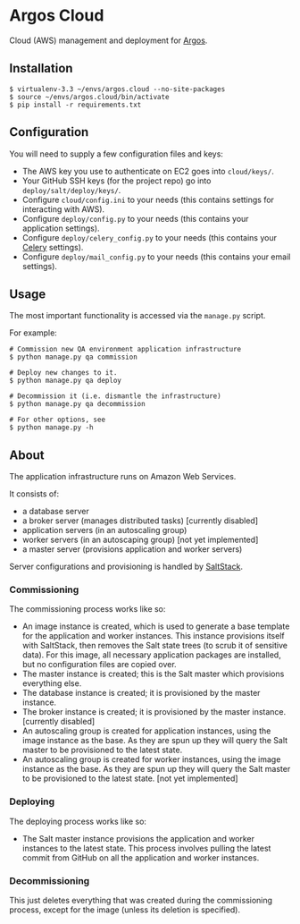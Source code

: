 Argos Cloud
===========

Cloud (AWS) management and deployment for
[Argos](https://github.com/publicscience/argos).

## Installation
```
$ virtualenv-3.3 ~/envs/argos.cloud --no-site-packages
$ source ~/envs/argos.cloud/bin/activate
$ pip install -r requirements.txt
```

## Configuration
You will need to supply a few configuration files and keys:
* The AWS key you use to authenticate on EC2 goes into `cloud/keys/`.
* Your GitHub SSH keys (for the project repo) go into
`deploy/salt/deploy/keys/`.
* Configure `cloud/config.ini` to your needs (this contains settings for
        interacting with AWS).
* Configure `deploy/config.py` to your needs (this contains your
        application settings).
* Configure `deploy/celery_config.py` to your needs (this contains your
        [Celery](http://www.celeryproject.org/) settings).
* Configure `deploy/mail_config.py` to your needs (this contains your
        email settings).



## Usage
The most important functionality is accessed via the `manage.py` script.

For example:
```
# Commission new QA environment application infrastructure
$ python manage.py qa commission

# Deploy new changes to it.
$ python manage.py qa deploy

# Decommission it (i.e. dismantle the infrastructure)
$ python manage.py qa decommission

# For other options, see
$ python manage.py -h
```

## About
The application infrastructure runs on Amazon Web Services.

It consists of:
* a database server
* a broker server (manages distributed tasks) [currently disabled]
* application servers (in an autoscaling group)
* worker servers (in an autoscaping group) [not yet implemented]
* a master server (provisions application and worker servers)

Server configurations and provisioning is handled by
[SaltStack](http://www.saltstack.com/).

### Commissioning
The commissioning process works like so:
* An image instance is created, which is used to generate a base
template for the application and worker instances. This instance
provisions itself with SaltStack, then removes the Salt state trees (to
scrub it of sensitive data). For this image, all necessary application
packages are installed, but no configuration files are copied over.
* The master instance is created; this is the Salt master which
provisions everything else.
* The database instance is created; it is provisioned by the master
instance.
* The broker instance is created; it is provisioned by the master
instance. [currently disabled]
* An autoscaling group is created for application instances, using the
image instance as the base. As they are spun up they will query the Salt
master to be provisioned to the latest state.
* An autoscaling group is created for worker instances, using the
image instance as the base. As they are spun up they will query the Salt
master to be provisioned to the latest state. [not yet implemented]

### Deploying
The deploying process works like so:
* The Salt master instance provisions the application and worker
instances to the latest state. This process involves pulling the latest
commit from GitHub on all the application and worker instances.

### Decommissioning
This just deletes everything that was created during the commissioning
process, except for the image (unless its deletion is specified).
